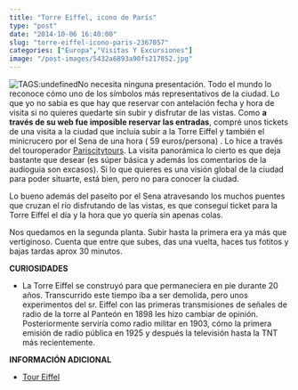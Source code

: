 ```yaml
---
title: "Torre Eiffel, icono de París"
type: "post"
date: "2014-10-06 16:40:00"
slug: "torre-eiffel-icono-paris-2367057"
categories: ["Europa","Visitas Y Excursiones"]
image: "/post-images/5432a6893a90fs217852.jpg"
---
```


 ![ TAGS:undefined](/post-images/5432a6893a90fs217852.jpg "torre Eiffel by missviajes")No necesita ninguna presentación. Todo el mundo lo reconoce cómo uno de los símbolos más representativos de la ciudad. Lo que yo no sabia es que hay que reservar con antelación fecha y hora de visita si no quieres quedarte sin subir y disfrutar de las vistas. Como **a través de su web fue imposible reservar las entradas**, compré unos tickets de una visita a la ciudad que incluía subir a la Torre Eiffel y también el minicrucero por el Sena de una hora ( 59 euros/persona) . Lo hice a través del touroperador [ Pariscitytours](http://www.pariscityvision.com/es/paris/monumentos/torre-eiffel). La visita panorámica lo cierto es que deja bastante que desear (es súper básica y además los comentarios de la audioguia son excasos). Si lo que quieres es una visión global de la ciudad para poder situarte, está bien, pero no para conocer la ciudad.

 Lo bueno además del paseíto por el Sena atravesando los muchos puentes que cruzan el río disfrutando de las vistas, es que conseguí ticket para la Torre Eiffel el día y la hora que yo quería sin apenas colas.

 Nos quedamos en la segunda planta. Subir hasta la primera era ya más que vertiginoso. Cuenta que entre que subes, das una vuelta, haces tus fotitos y bajas tardas aprox 30 minutos.

 **CURIOSIDADES**

- La Torre Eiffel se construyó para que permaneciera en pie durante 20 años. Transcurrido este tiempo iba a ser demolida, pero unos experimentos del sr. Eiffel con las primeras transmisiones de señales de radio de la torre al Panteón en 1898 les hizo cambiar de opinión. Posteriormente serviría como radio militar en 1903, cómo la primera emisión de radio pública en 1925 y después la televisión hasta la TNT más recientemente.

 **INFORMACIÓN ADICIONAL**

- [Tour Eiffel ](http://www.toureiffel.paris/es.html)